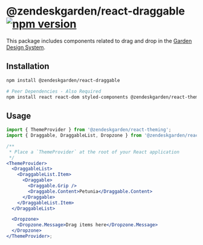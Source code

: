 # @zendeskgarden/react-draggable [![npm version][npm version badge]][npm version link]

[npm version badge]: https://flat.badgen.net/npm/v/@zendeskgarden/react-draggable
[npm version link]: https://www.npmjs.com/package/@zendeskgarden/react-draggable

This package includes components related to drag and drop in the
[Garden Design System](https://zendeskgarden.github.io/).

## Installation

```sh
npm install @zendeskgarden/react-draggable

# Peer Dependencies - Also Required
npm install react react-dom styled-components @zendeskgarden/react-theming
```

## Usage

```jsx
import { ThemeProvider } from '@zendeskgarden/react-theming';
import { Draggable, DraggableList, Dropzone } from '@zendeskgarden/react-draggable';

/**
 * Place a `ThemeProvider` at the root of your React application
 */
<ThemeProvider>
  <DraggableList>
    <DraggableList.Item>
      <Draggable>
        <Draggable.Grip />
        <Draggable.Content>Petunia</Draggable.Content>
      </Draggable>
    </DraggableList.Item>
  </DraggableList>

  <Dropzone>
    <Dropzone.Message>Drag items here</Dropzone.Message>
  </Dropzone>
</ThemeProvider>;
```
